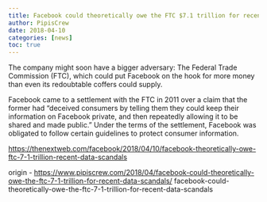 ```yaml
---
title: Facebook could theoretically owe the FTC $7.1 trillion for recent data scandals
author: PipisCrew
date: 2018-04-10
categories: [news]
toc: true
---
```


The company might soon have a bigger adversary: The Federal Trade Commission (FTC), which could put Facebook on the hook for more money than even its redoubtable coffers could supply.

Facebook came to a settlement with the FTC in 2011 over a claim that the former had “deceived consumers by telling them they could keep their information on Facebook private, and then repeatedly allowing it to be shared and made public.” Under the terms of the settlement, Facebook was obligated to follow certain guidelines to protect consumer information.

https://thenextweb.com/facebook/2018/04/10/facebook-theoretically-owe-ftc-7-1-trillion-recent-data-scandals

origin - https://www.pipiscrew.com/2018/04/facebook-could-theoretically-owe-the-ftc-7-1-trillion-for-recent-data-scandals/ facebook-could-theoretically-owe-the-ftc-7-1-trillion-for-recent-data-scandals